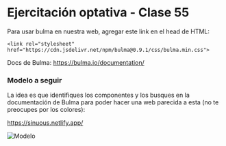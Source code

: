 # Ejercitación optativa - Clase 55

Para usar bulma en nuestra web, agregar este link en el head de HTML:

```
<link rel="stylesheet" href="https://cdn.jsdelivr.net/npm/bulma@0.9.1/css/bulma.min.css">
```

Docs de Bulma: https://bulma.io/documentation/

### Modelo a seguir

La idea es que identifiques los componentes y los busques en la documentación de Bulma para poder hacer una web parecida a esta (no te preocupes por los colores):

https://sinuous.netlify.app/

![Modelo](https://i.imgur.com/r6ZopXr.png)
